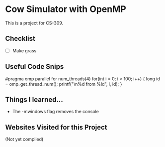 # Cow Simulator with OpenMP

This is a project for CS-309.

## Checklist
- [ ] Make grass





## Useful Code Snips

#pragma omp parallel for num_threads(4)
for(int i = 0; i < 100; i++)
{
    long id = omp_get_thread_num();
    printf("\n%d from %ld", i, id);
}

## Things I learned...

- The -mwindows flag removes the console

## Websites Visited for this Project

(Not yet compiled)